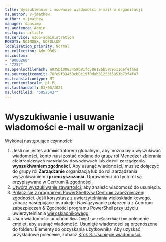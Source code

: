 ```yaml
---
title: Wyszukiwanie i usuwanie wiadomości e-mail w organizacji
ms.author: v-jmathew
author: v-jmathew
manager: dansimp
ms.audience: Admin
ms.topic: article
ms.service: o365-administration
ROBOTS: NOINDEX, NOFOLLOW
localization_priority: Normal
ms.collection: Adm_O365
ms.custom:
- "9000260"
- "7257"
ms.openlocfilehash: e935b10083459b81fc58e12bb59c9511defefa6d
ms.sourcegitcommit: 78fe9f33438cb0c19f0dab31253b5853b73f4f47
ms.translationtype: MT
ms.contentlocale: pl-PL
ms.lasthandoff: 03/05/2021
ms.locfileid: "50525437"
---
```

# <a name="search-for-and-delete-email-messages-in-your-organization"></a>Wyszukiwanie i usuwanie wiadomości e-mail w organizacji

Wykonaj następujące czynności:

1. Jeśli nie jesteś administratorem globalnym, aby można było wyszukiwać  wiadomości, konto musi zostać dodane do grupy ról Menedżer zbierania elektronicznych materiałów dowodowych lub do roli zarządzania **wyszukiwaniem zgodności.** Aby usunąć wiadomości, musisz dołączyć do grupy ról **Zarządzanie** organizacją lub do roli zarządzania wyszukiwaniem **i przeczyszczania.** Uprawnienia do tych ról są przypisywane w Centrum & [zgodności.](https://protection.office.com)
2. [Utwórz wyszukiwanie zawartości,](https://docs.microsoft.com/office365/securitycompliance/content-search) aby znaleźć wiadomość do usunięcia.
3. [Połącz się z programem PowerShell & w Centrum zabezpieczeń](https://docs.microsoft.com/powershell/exchange/office-365-scc/connect-to-scc-powershell/connect-to-scc-powershell)i zgodności. Jeśli korzystasz z uwierzytelniania wieloskładnikowego, zobacz następujące instrukcje: Nawiązywanie połączenia z Centrum zabezpieczeń & Zgodności programu PowerShell przy użyciu uwierzytelniania [wieloskładnikowego](https://docs.microsoft.com/powershell/exchange/office-365-scc/connect-to-scc-powershell/mfa-connect-to-scc-powershell)
4. Usuń wiadomość: uruchom `New-ComplianceSearchAction` polecenie cmdlet, aby usunąć wiadomość. Usunięte wiadomości są przenoszone do folderu Elementy do odzyskania użytkownika. Aby uzyskać przykładowe polecenie, zobacz [Krok 3. Usunięcie wiadomości.](https://docs.microsoft.com/office365/securitycompliance/search-for-and-delete-messages-in-your-organization)
